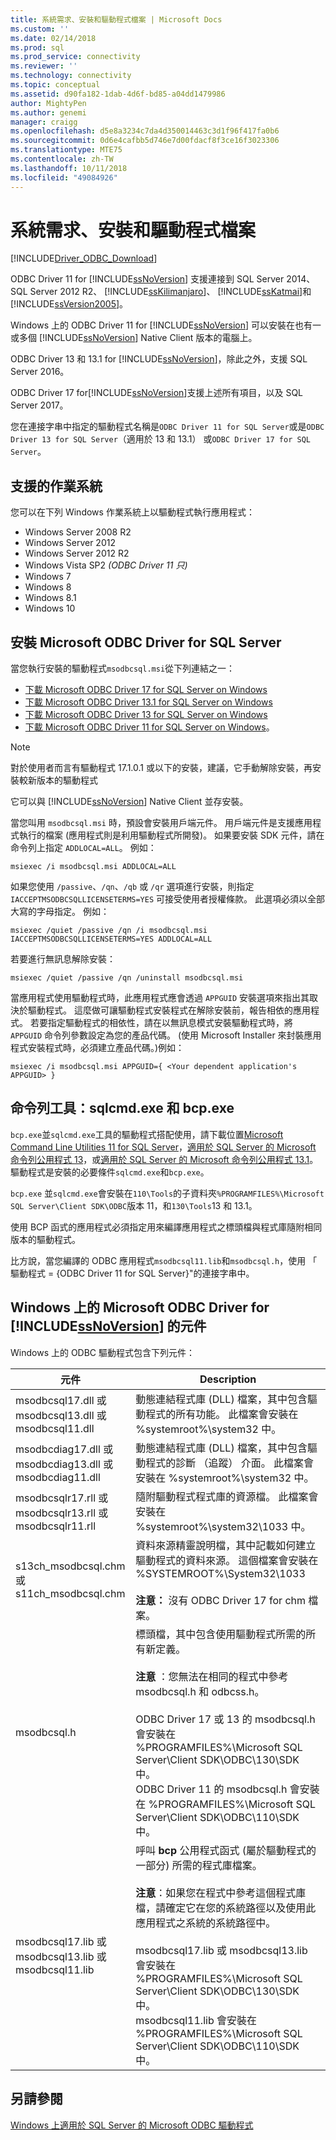 ```yaml
---
title: 系統需求、安裝和驅動程式檔案 | Microsoft Docs
ms.custom: ''
ms.date: 02/14/2018
ms.prod: sql
ms.prod_service: connectivity
ms.reviewer: ''
ms.technology: connectivity
ms.topic: conceptual
ms.assetid: d90fa182-1dab-4d6f-bd85-a04dd1479986
author: MightyPen
ms.author: genemi
manager: craigg
ms.openlocfilehash: d5e8a3234c7da4d350014463c3d1f96f417fa0b6
ms.sourcegitcommit: 0d6e4cafbb5d746e7d00fdacf8f3ce16f3023306
ms.translationtype: MTE75
ms.contentlocale: zh-TW
ms.lasthandoff: 10/11/2018
ms.locfileid: "49084926"
---
```

# <a name="system-requirements-installation-and-driver-files"></a>系統需求、安裝和驅動程式檔案
[!INCLUDE[Driver_ODBC_Download](../../../includes/driver_odbc_download.md)]

ODBC Driver 11 for [!INCLUDE[ssNoVersion](../../../includes/ssnoversion-md.md)] 支援連接到 SQL Server 2014、SQL Server 2012 R2、 [!INCLUDE[ssKilimanjaro](../../../includes/sskilimanjaro-md.md)]、 [!INCLUDE[ssKatmai](../../../includes/sskatmai_md.md)]和 [!INCLUDE[ssVersion2005](../../../includes/ssversion2005-md.md)]。  
  
Windows 上的 ODBC Driver 11 for [!INCLUDE[ssNoVersion](../../../includes/ssnoversion-md.md)] 可以安裝在也有一或多個 [!INCLUDE[ssNoVersion](../../../includes/ssnoversion-md.md)] Native Client 版本的電腦上。  
  
ODBC Driver 13 和 13.1 for [!INCLUDE[ssNoVersion](../../../includes/ssnoversion-md.md)]，除此之外，支援 SQL Server 2016。 

ODBC Driver 17 for[!INCLUDE[ssNoVersion](../../../includes/ssnoversion-md.md)]支援上述所有項目，以及 SQL Server 2017。
  
您在連接字串中指定的驅動程式名稱是`ODBC Driver 11 for SQL Server`或是`ODBC Driver 13 for SQL Server`（適用於 13 和 13.1） 或`ODBC Driver 17 for SQL Server`。
  
## <a name="supported-operating-systems"></a>支援的作業系統

您可以在下列 Windows 作業系統上以驅動程式執行應用程式：  

-   Windows Server 2008 R2 
-   Windows Server 2012
-   Windows Server 2012 R2    
-   Windows Vista SP2 *(ODBC Driver 11 只)*  
-   Windows 7  
-   Windows 8
-   Windows 8.1
-   Windows 10
  
## <a name="installing-microsoft-odbc-driver-for-sql-server"></a>安裝 Microsoft ODBC Driver for SQL Server

當您執行安裝的驅動程式`msodbcsql.msi`從下列連結之一：

- [下載 Microsoft ODBC Driver 17 for SQL Server on Windows](https://www.microsoft.com/download/details.aspx?id=56567)
- [下載 Microsoft ODBC Driver 13.1 for SQL Server on Windows](https://www.microsoft.com/download/details.aspx?id=53339)
- [下載 Microsoft ODBC Driver 13 for SQL Server on Windows](https://www.microsoft.com/download/details.aspx?id=50420)
- [下載 Microsoft ODBC Driver 11 for SQL Server on Windows](https://www.microsoft.com/download/details.aspx?id=36434)。 

> [!NOTE]
> 對於使用者而言有驅動程式 17.1.0.1 或以下的安裝，建議，它手動解除安裝，再安裝較新版本的驅動程式

它可以與 [!INCLUDE[ssNoVersion](../../../includes/ssnoversion-md.md)] Native Client 並存安裝。  

當您叫用 `msodbcsql.msi` 時，預設會安裝用戶端元件。 用戶端元件是支援應用程式執行的檔案 (應用程式則是利用驅動程式所開發)。 如果要安裝 SDK 元件，請在命令列上指定 `ADDLOCAL=ALL`。 例如：  
  
```  
msiexec /i msodbcsql.msi ADDLOCAL=ALL  
```  
  
 如果您使用 `/passive`、`/qn`、`/qb` 或 `/qr` 選項進行安裝，則指定 `IACCEPTMSODBCSQLLICENSETERMS=YES` 可接受使用者授權條款。 此選項必須以全部大寫的字母指定。 例如：  
  
```  
msiexec /quiet /passive /qn /i msodbcsql.msi IACCEPTMSODBCSQLLICENSETERMS=YES ADDLOCAL=ALL  
```  
  
 若要進行無訊息解除安裝：  
  
```  
msiexec /quiet /passive /qn /uninstall msodbcsql.msi  
```  
  
當應用程式使用驅動程式時，此應用程式應會透過 `APPGUID` 安裝選項來指出其取決於驅動程式。 這麼做可讓驅動程式安裝程式在解除安裝前，報告相依的應用程式。 若要指定驅動程式的相依性，請在以無訊息模式安裝驅動程式時，將 `APPGUID` 命令列參數設定為您的產品代碼。 (使用 Microsoft Installer 來封裝應用程式安裝程式時，必須建立產品代碼。)例如：  
  
```  
msiexec /i msodbcsql.msi APPGUID={ <Your dependent application's APPGUID> }  
```  

## <a name="command-line-tools-sqlcmdexe-and-bcpexe"></a>命令列工具：sqlcmd.exe 和 bcp.exe

`bcp.exe`並`sqlcmd.exe`工具的驅動程式搭配使用，請下載位置[Microsoft Command Line Utilities 11 for SQL Server](http://www.microsoft.com/download/details.aspx?id=36433)，[適用於 SQL Server 的 Microsoft 命令列公用程式 13](https://www.microsoft.com/download/details.aspx?id=52680)，或[適用於 SQL Server 的 Microsoft 命令列公用程式 13.1](https://www.microsoft.com/download/details.aspx?id=53591)。 驅動程式是安裝的必要條件`sqlcmd.exe`和`bcp.exe`。
  
`bcp.exe` 並`sqlcmd.exe`會安裝在`110\Tools`的子資料夾`%PROGRAMFILES%\Microsoft SQL Server\Client SDK\ODBC`版本 11，和`130\Tools`13 和 13.1。

使用 BCP 函式的應用程式必須指定用來編譯應用程式之標頭檔與程式庫隨附相同版本的驅動程式。  

比方說，當您編譯的 ODBC 應用程式`msodbcsql11.lib`和`msodbcsql.h`，使用 「 驅動程式 = {ODBC Driver 11 for SQL Server}"的連接字串中。

## <a name="components-of-the-microsoft-odbc-driver-for-includessnoversionincludesssnoversion-mdmd-on-windows"></a>Windows 上的 Microsoft ODBC Driver for [!INCLUDE[ssNoVersion](../../../includes/ssnoversion-md.md)] 的元件 
 Windows 上的 ODBC 驅動程式包含下列元件：
 
|元件|Description|  
|---------------|-----------------|  
|msodbcsql17.dll 或 <br> msodbcsql13.dll 或 <br> msodbcsql11.dll|動態連結程式庫 (DLL) 檔案，其中包含驅動程式的所有功能。 此檔案會安裝在 %systemroot%\system32 中。|  
|msodbcdiag17.dll 或 <br> msodbcdiag13.dll 或 <br> msodbcdiag11.dll|動態連結程式庫 (DLL) 檔案，其中包含驅動程式的診斷 （追蹤） 介面。 此檔案會安裝在 %systemroot%\system32 中。|
|msodbcsqlr17.rll 或 <br> msodbcsqlr13.rll 或 <br> msodbcsqlr11.rll|隨附驅動程式程式庫的資源檔。 此檔案會安裝在 %systemroot%\system32\1033 中。| 
|s13ch_msodbcsql.chm 或 <br> s11ch_msodbcsql.chm |資料來源精靈說明檔，其中記載如何建立驅動程式的資料來源。 這個檔案會安裝在 %SYSTEMROOT%\System32\1033 <br /> <br /> **注意：** 沒有 ODBC Driver 17 for chm 檔案。 |  
|msodbcsql.h|標頭檔，其中包含使用驅動程式所需的所有新定義。<br /><br /> **注意**  ：您無法在相同的程式中參考 msodbcsql.h 和 odbcss.h。<br /><br /> ODBC Driver 17 或 13 的 msodbcsql.h 會安裝在 %PROGRAMFILES%\Microsoft SQL Server\Client SDK\ODBC\130\SDK 中。 <br /> ODBC Driver 11 的 msodbcsql.h 會安裝在 %PROGRAMFILES%\Microsoft SQL Server\Client SDK\ODBC\110\SDK 中。| 
|msodbcsql17.lib 或 <br> msodbcsql13.lib 或 <br> msodbcsql11.lib|呼叫 **bcp** 公用程式函式 (屬於驅動程式的一部分) 所需的程式庫檔案。<br /><br /> **注意**：如果您在程式中參考這個程式庫檔，請確定它在您的系統路徑以及使用此應用程式之系統的系統路徑中。<br /><br /> msodbcsql17.lib 或 msodbcsql13.lib 會安裝在 %PROGRAMFILES%\Microsoft SQL Server\Client SDK\ODBC\130\SDK 中。<br /> msodbcsql11.lib 會安裝在 %PROGRAMFILES%\Microsoft SQL Server\Client SDK\ODBC\110\SDK 中。|

  
## <a name="see-also"></a>另請參閱  
 [Windows 上適用於 SQL Server 的 Microsoft ODBC 驅動程式](../../../connect/odbc/windows/microsoft-odbc-driver-for-sql-server-on-windows.md)  
  
  
